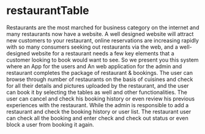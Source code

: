 # restaurantTable
Restaurants are the most marched for business category on the internet and many restaurants now have a website. A well designed website will attract new customers to your restaurant, online reservations are increasing rapidly with so many consumers seeking out restaurants via the web, and a well-designed website for a restaurant needs a few key elements that a customer looking to book would want to see. So we present you this system where an App for the users and An web application for the admin and restaurant completes the package of restaurant &amp; bookings. The user can browse through number of restaurants on the basis of cuisines and check for all their details and pictures uploaded by the restaurant, and the user can book it by selecting the tables as well and other functionalities. The user can cancel and check his booking history or even review his previous experiences with the restaurant. While the admin is responsible to add a restaurant and check the booking history or user list. The restaurant user can check all the booking and enter check and check out status or even block a user from booking it again.
